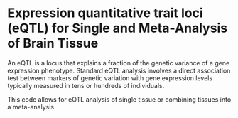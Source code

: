 # Expression quantitative trait loci (eQTL) for Single and Meta-Analysis of Brain Tissue 
       
An eQTL is a locus that explains a fraction of the genetic variance of a gene expression phenotype. Standard eQTL analysis involves a direct association test between markers of genetic variation with gene expression levels typically measured in tens or hundreds of individuals.           
     
This code allows for eQTL analysis of single tissue or combining tissues into a meta-analysis.                       
   
       
         
     
  
  
 
